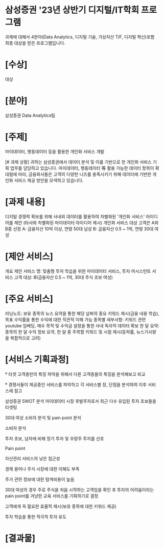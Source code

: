 # 삼성증권 '23년 상반기 디지털/IT학회 프로그램
과제에 대해서 4분야(Data Analytics, 디지털 기술, 가상자산 T/F, 디지털 혁신)포함 최종 대상을 받은 프로그램입니다.


# [수상]
대상


# [분야]
삼성증권 Data Analytics팀


# [주제]
마이데이터, 행동데이터 등을 활용한 개인화 서비스 개발


[# 과제 상황]
귀하는 삼성증권에서 데이터 분석 및 이를 기반으로 한 개인화 서비스 기획 업무를 담당하고 있습니다. 마이데이터, 행동데이터 等 활용 가능한 데이터 항목이 확대됨에 따라, 금융회사들은 고객의 다양한 니즈를 충족시키기 위해 데이터에 기반한 개인화 서비스 제공 방안을 모색하고 있습니다.


# [과제 내용]
디지털 경쟁력 확보를 위해 사내외 데이터를 활용하여 차별화된 '개인화 서비스' 아이디어를 제안 (타사와 차별화된 마이데이터 아이디어 제시)
개인화 서비스 대상 고객은 A와 B중 선정
A: 금융자산 10억 이상, 연령 50대 남성
B: 금융자산 0.5 ~ 1억, 연령 30대 여성

# [제안 서비스]
개요
제안 서비스 명: 맞춤형 투자 학습을 위한 마이데이터 서비스, 투자 어시스턴트
서비스 고객 대상: B(금융자산 0.5 ~ 1억, 30대 주식 초보 여성)

# [주요 서비스]
러닝노트: 보유 종목의 뉴스 요약을 통한 해당 날짜의 중요 키워드 제시(금융 내용 학습), 목표 수익률을 통한 수익에 대한 직관적 이해 가능
종목별 세부사항: 키워드 관련 youtube 임베딩, 매수 목적 및 수익금 설정을 통한 사내 독자적 데이터 확보
한 달 요약: 종목의 한 달 수익 정보 요약, 한 달 중 주목할 키워드 및 시점 제시(등락률, 뉴스기사량을 복합적으로 고려)

# [서비스 기획과정]

º 타겟 고객층만의 특징 파악을 위해서 다른 고객층들의 특징을 분석해보고 비교

º 경쟁사들이 제공중인 서비스를 파악하고 각 서비스별 장, 단점을 분석하여 이후 서비스에 참고

삼성증권 SWOT 분석
마이데이터 시장 후발주자로서 최근 다수 유입된 투자 초보들을 타겟팅

30대 여성 소비자 분석 및 pain point 분석

소비자 분석

투자 초보, 남자에 비해 장기 투자 및 우량주 투자를 선호

Pain point

자산관리 서비스의 낮은 접근성

경제 용어나 주식 시장에 대한 이해도 부족

주가 관련 정보에 대한 탐색비용이 높음

30대 여성의 경우 주로 주식을 처음 시작하는 고객임을 확인 후 투자의 어려움이라는 pain point를 겨냥한 교육 서비스를 기획하기로 결정

고객에게 꼭 필요한 효율적 제시(보유 종목에 대한 키워드 제공)

투자 학습을 통한 적극적 투자 유도


# [결과물]



